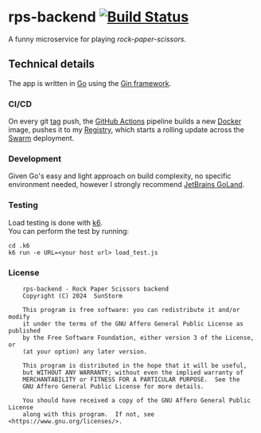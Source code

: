# rps-backend [![Build Status](https://github.com/based-zrt/rps-backend/actions/workflows/build.yml/badge.svg)](https://github.com/based-zrt/rps-backend/actions/workflows/build.yml)

A funny microservice for playing *rock-paper-scissors*.

## Technical details

The app is written in [Go](https://go.dev/) using the [Gin framework](https://github.com/gin-gonic/gin).  

### CI/CD
On every git [tag](https://git-scm.com/book/en/v2/Git-Basics-Tagging) push, the [GitHub Actions](https://github.com/features/actions) pipeline builds a new [Docker](https://www.docker.com/) image, 
pushes it to my [Registry](https://docs.docker.com/registry/), which starts a rolling update across the [Swarm](https://docs.docker.com/engine/swarm/) deployment.

### Development
Given Go's easy and light approach on build complexity, no specific environment needed,
however I strongly recommend [JetBrains GoLand](https://www.jetbrains.com/go/).

### Testing
Load testing is done with [k6](https://k6.io/).  
You can perform the test by running:
```shell
cd .k6
k6 run -e URL=<your host url> load_test.js
```

### License
```
    rps-backend - Rock Paper Scissors backend
    Copyright (C) 2024  SunStorm

    This program is free software: you can redistribute it and/or modify
    it under the terms of the GNU Affero General Public License as published
    by the Free Software Foundation, either version 3 of the License, or
    (at your option) any later version.

    This program is distributed in the hope that it will be useful,
    but WITHOUT ANY WARRANTY; without even the implied warranty of
    MERCHANTABILITY or FITNESS FOR A PARTICULAR PURPOSE.  See the
    GNU Affero General Public License for more details.

    You should have received a copy of the GNU Affero General Public License
    along with this program.  If not, see <https://www.gnu.org/licenses/>.
```